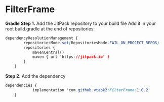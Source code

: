 # FilterFrame

**Gradle**
**Step 1.** Add the JitPack repository to your build file
Add it in your root build.gradle at the end of repositories:
```css
dependencyResolutionManagement {
		repositoriesMode.set(RepositoriesMode.FAIL_ON_PROJECT_REPOS)
		repositories {
			mavenCentral()
			maven { url 'https://jitpack.io' }
		}
	}
```
**Step 2.** Add the dependency
```css
dependencies {
	        implementation 'com.github.vtabk2:FilterFrame:1.0.2'
	}
```
